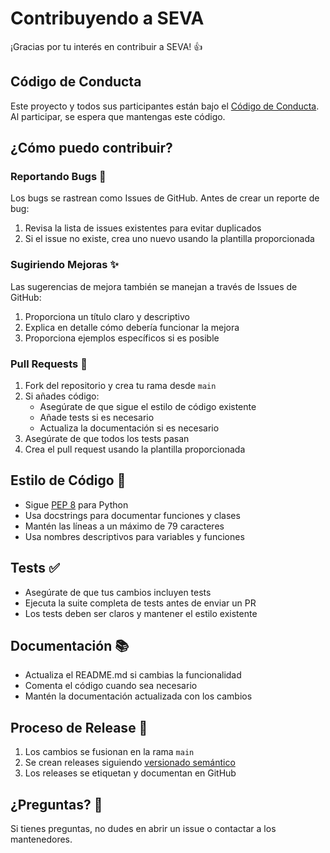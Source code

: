 # Contribuyendo a SEVA

¡Gracias por tu interés en contribuir a SEVA! 👍

## Código de Conducta

Este proyecto y todos sus participantes están bajo el [Código de Conducta](CODE_OF_CONDUCT.md). Al participar, se espera que mantengas este código.

## ¿Cómo puedo contribuir?

### Reportando Bugs 🐛

Los bugs se rastrean como Issues de GitHub. Antes de crear un reporte de bug:

1. Revisa la lista de issues existentes para evitar duplicados
2. Si el issue no existe, crea uno nuevo usando la plantilla proporcionada

### Sugiriendo Mejoras ✨

Las sugerencias de mejora también se manejan a través de Issues de GitHub:

1. Proporciona un título claro y descriptivo
2. Explica en detalle cómo debería funcionar la mejora
3. Proporciona ejemplos específicos si es posible

### Pull Requests 🔀

1. Fork del repositorio y crea tu rama desde `main`
2. Si añades código:
   - Asegúrate de que sigue el estilo de código existente
   - Añade tests si es necesario
   - Actualiza la documentación si es necesario
3. Asegúrate de que todos los tests pasan
4. Crea el pull request usando la plantilla proporcionada

## Estilo de Código 📝

- Sigue [PEP 8](https://www.python.org/dev/peps/pep-0008/) para Python
- Usa docstrings para documentar funciones y clases
- Mantén las líneas a un máximo de 79 caracteres
- Usa nombres descriptivos para variables y funciones

## Tests ✅

- Asegúrate de que tus cambios incluyen tests
- Ejecuta la suite completa de tests antes de enviar un PR
- Los tests deben ser claros y mantener el estilo existente

## Documentación 📚

- Actualiza el README.md si cambias la funcionalidad
- Comenta el código cuando sea necesario
- Mantén la documentación actualizada con los cambios

## Proceso de Release 🚀

1. Los cambios se fusionan en la rama `main`
2. Se crean releases siguiendo [versionado semántico](https://semver.org/)
3. Los releases se etiquetan y documentan en GitHub

## ¿Preguntas? 💭

Si tienes preguntas, no dudes en abrir un issue o contactar a los mantenedores.
